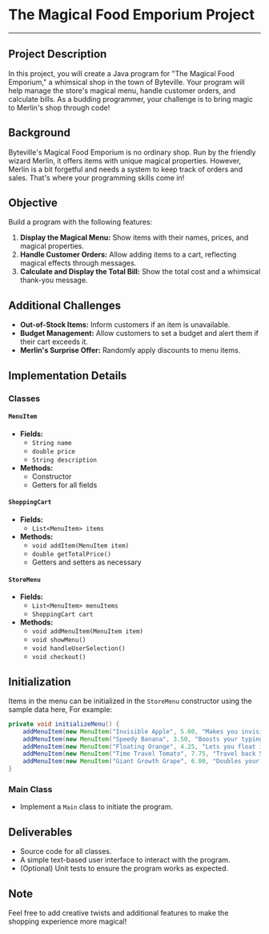 # The Magical Food Emporium Project

---

## Project Description
In this project, you will create a Java program for "The Magical Food Emporium," a whimsical shop in the town of Byteville. Your program will help manage the store's magical menu, handle customer orders, and calculate bills. As a budding programmer, your challenge is to bring magic to Merlin's shop through code!

## Background
Byteville's Magical Food Emporium is no ordinary shop. Run by the friendly wizard Merlin, it offers items with unique magical properties. However, Merlin is a bit forgetful and needs a system to keep track of orders and sales. That's where your programming skills come in!

## Objective
Build a program with the following features:

1. **Display the Magical Menu:** Show items with their names, prices, and magical properties.
2. **Handle Customer Orders:** Allow adding items to a cart, reflecting magical effects through messages.
3. **Calculate and Display the Total Bill:** Show the total cost and a whimsical thank-you message.

## Additional Challenges
- **Out-of-Stock Items:** Inform customers if an item is unavailable.
- **Budget Management:** Allow customers to set a budget and alert them if their cart exceeds it.
- **Merlin's Surprise Offer:** Randomly apply discounts to menu items.

## Implementation Details

### Classes

#### `MenuItem`
- **Fields:**
    - `String name`
    - `double price`
    - `String description`
- **Methods:**
    - Constructor
    - Getters for all fields

#### `ShoppingCart`
- **Fields:**
    - `List<MenuItem> items`
- **Methods:**
    - `void addItem(MenuItem item)`
    - `double getTotalPrice()`
    - Getters and setters as necessary

#### `StoreMenu`
- **Fields:**
    - `List<MenuItem> menuItems`
    - `ShoppingCart cart`
- **Methods:**
    - `void addMenuItem(MenuItem item)`
    - `void showMenu()`
    - `void handleUserSelection()`
    - `void checkout()`

## Initialization
Items in the menu can be initialized in the `StoreMenu` constructor using the sample data here, For example:

```java
private void initializeMenu() {
    addMenuItem(new MenuItem("Invisible Apple", 5.00, "Makes you invisible for 1 minute."));
    addMenuItem(new MenuItem("Speedy Banana", 3.50, "Boosts your typing speed."));
    addMenuItem(new MenuItem("Floating Orange", 4.25, "Lets you float in the air."));
    addMenuItem(new MenuItem("Time Travel Tomato", 7.75, "Travel back 5 seconds in time."));
    addMenuItem(new MenuItem("Giant Growth Grape", 6.00, "Doubles your size for 10 minutes."));
}
```


### Main Class

- Implement a `Main` class to initiate the program.

## Deliverables
- Source code for all classes.
- A simple text-based user interface to interact with the program.
- (Optional) Unit tests to ensure the program works as expected.

## Note
Feel free to add creative twists and additional features to make the shopping experience more magical!
